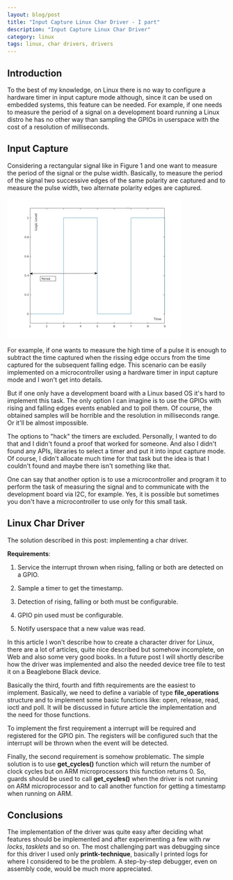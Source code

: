 ```yaml
---
layout: blog/post
title: "Input Capture Linux Char Driver - I part"
description: "Input Capture Linux Char Driver"
category: linux
tags: linux, char drivers, drivers
---
```


## Introduction

To the best of my knowledge, on Linux there is no way to configure a hardware timer in input capture mode although, since it can be used on embedded systems, this feature can be needed. For example, if one needs to measure the period of a signal on a development board running a Linux distro he has no other way than sampling the GPIOs in userspace with the cost of a resolution of milliseconds.
<!--more-->

## Input Capture

Considering a rectangular signal like in Figure 1 and one want to measure the period of the signal or the pulse width. Basically, to measure the period of the signal two successive edges of the same polarity are captured and to measure the pulse width, two alternate polarity edges are captured. 

![Figure 1:Rectangular Signal][signal_plot]

For example, if one wants to measure the high time of a pulse it is enough to subtract the time captured when the rissing edge occurs from the time captured for the subsequent falling edge. This scenario can be easily implemented on a microcontroller using a hardware timer in input capture mode and I won't get into details.

But if one only have a development board with a Linux based OS it's hard to implement this task. The only option I can imagine is to use the GPIOs with rising and falling edges events enabled and to poll them. Of course, the obtained samples will be horrible and the resolution in milliseconds range. Or it'll be almost impossible. 

The options to "hack" the timers are excluded. Personally, I wanted to do that and I didn't found a proof that worked for someone. And also I didn't found any APIs, libraries to select a timer and put it into input capture mode. Of course, I didn't allocate much time for that task but the idea is that I couldn't found and maybe there isn't something like that. 

One can say that another option is to use a microcontroller and program it to perform the task of measuring the signal and to communicate with the development board via I2C, for example. Yes, it is possible but sometimes you don't have a microcontroller to use only for this small task. 

## Linux Char Driver

The solution described in this post: implementing a char driver. 

**Requirements**:

1. Service the interrupt thrown when rising, falling or both are detected on a GPIO.

2. Sample a timer to get the timestamp.

3. Detection of rising, falling or both must be configurable.

4. GPIO pin used must be configurable.

5. Notify userspace that a new value was read.

In this article I won't describe how to create a character driver for Linux, there are a lot of articles, quite nice described but somehow incomplete, on Web and also some very good books. In a future post I will shortly describe how the driver was implemented and also the needed device tree file to test it on a Beaglebone Black device.

Basically the third, fourth and fifth requirements are the easiest to implement. Basically, we need to define a variable of type **file_operations** structure and to implement some basic functions like: open, release, read, ioctl and poll. It will be discussed in future article the implementation and the need for those functions. 

To implement the first requirement a interrupt will be required and registered for the GPIO pin. The registers will be configured such that the interrupt will be thrown when the event will be detected. 

Finally, the second requirement is somehow problematic. The simple solution is to use **get_cycles()** function which will return the number of clock cycles but on ARM microprocessors this function returns 0. So, guards should be used to call **get_cycles()** when the driver is not running on ARM microprocessor and to call another function for getting a timestamp when running on ARM. 


## Conclusions

The implementation of the driver was quite easy after deciding what features should be implemented and after experimenting a few with *rw locks*, *tasklets* and so on. The most challenging part was debugging since for this driver I used only **printk-technique**, basically I printed logs for where I considered to be the problem. A step-by-step debugger, even on assembly code, would be much more appreciated.

[signal_plot]: /blog/resources/pwm_signal.jpg "Rectangular Signal"
